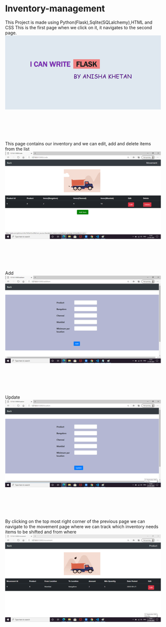 # Inventory-management

This Project is made using Python(Flask),Sqlite(SQLalchemy),HTML and CSS
This is the first page when we click on it, it navigates to the second page.
<br/>
![](img1.png)
<br/>
<br/>
<br/>
<br/>
<br/>
<br/>


This page contains our inventory and we can edit, add and delete items from the list
![](img2.png)
<br/>
<br/>
<br/>
<br/>
<br/>
<br/>

Add
![](img3.png)
<br/>
<br/>
<br/>
<br/>
<br/>
<br/>

Update
![](img4.png)
<br/>
<br/>
<br/>
<br/>
<br/>
<br/>

By clicking on the top most right corner of the previous page we can navigate to the movement page where we can track which inventory needs items to be shifted and from where
![](img5.png)
